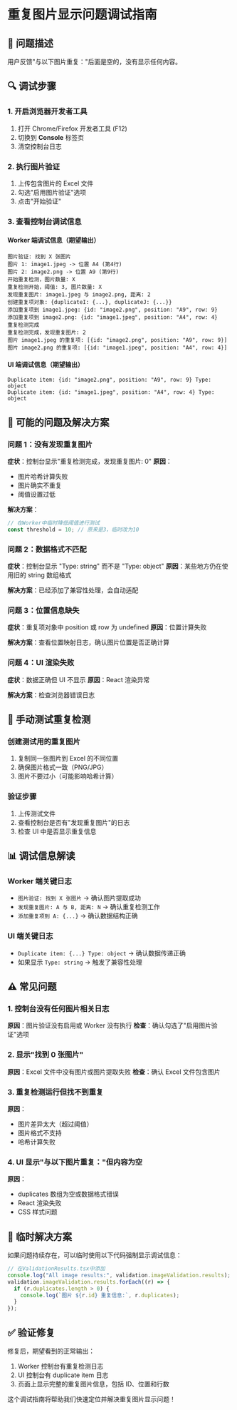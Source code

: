 # 重复图片显示问题调试指南

## 🐛 问题描述

用户反馈"与以下图片重复："后面是空的，没有显示任何内容。

## 🔍 调试步骤

### 1. 开启浏览器开发者工具

1. 打开 Chrome/Firefox 开发者工具 (F12)
2. 切换到 **Console** 标签页
3. 清空控制台日志

### 2. 执行图片验证

1. 上传包含图片的 Excel 文件
2. 勾选"启用图片验证"选项
3. 点击"开始验证"

### 3. 查看控制台调试信息

#### Worker 端调试信息（期望输出）

```
图片验证: 找到 X 张图片
图片 1: image1.jpeg -> 位置 A4 (第4行)
图片 2: image2.png -> 位置 A9 (第9行)
开始重复检测，图片数量: X
重复检测开始，阈值: 3, 图片数量: X
发现重复图片: image1.jpeg 与 image2.png, 距离: 2
创建重复项对象: {duplicateI: {...}, duplicateJ: {...}}
添加重复项到 image1.jpeg: {id: "image2.png", position: "A9", row: 9}
添加重复项到 image2.png: {id: "image1.jpeg", position: "A4", row: 4}
重复检测完成
重复检测完成，发现重复图片: 2
图片 image1.jpeg 的重复项: [{id: "image2.png", position: "A9", row: 9}]
图片 image2.png 的重复项: [{id: "image1.jpeg", position: "A4", row: 4}]
```

#### UI 端调试信息（期望输出）

```
Duplicate item: {id: "image2.png", position: "A9", row: 9} Type: object
Duplicate item: {id: "image1.jpeg", position: "A4", row: 4} Type: object
```

## 🔧 可能的问题及解决方案

### 问题 1：没有发现重复图片

**症状**：控制台显示"重复检测完成，发现重复图片: 0"
**原因**：

- 图片哈希计算失败
- 图片确实不重复
- 阈值设置过低

**解决方案**：

```javascript
// 在Worker中临时降低阈值进行测试
const threshold = 10; // 原来是3，临时改为10
```

### 问题 2：数据格式不匹配

**症状**：控制台显示 "Type: string" 而不是 "Type: object"
**原因**：某些地方仍在使用旧的 string 数组格式

**解决方案**：已经添加了兼容性处理，会自动适配

### 问题 3：位置信息缺失

**症状**：重复项对象中 position 或 row 为 undefined
**原因**：位置计算失败

**解决方案**：查看位置映射日志，确认图片位置是否正确计算

### 问题 4：UI 渲染失败

**症状**：数据正确但 UI 不显示
**原因**：React 渲染异常

**解决方案**：检查浏览器错误日志

## 🧪 手动测试重复检测

### 创建测试用的重复图片

1. 复制同一张图片到 Excel 的不同位置
2. 确保图片格式一致（PNG/JPG）
3. 图片不要过小（可能影响哈希计算）

### 验证步骤

1. 上传测试文件
2. 查看控制台是否有"发现重复图片"的日志
3. 检查 UI 中是否显示重复信息

## 📊 调试信息解读

### Worker 端关键日志

- `图片验证: 找到 X 张图片` → 确认图片提取成功
- `发现重复图片: A 与 B, 距离: N` → 确认重复检测工作
- `添加重复项到 A: {...}` → 确认数据结构正确

### UI 端关键日志

- `Duplicate item: {...} Type: object` → 确认数据传递正确
- 如果显示 `Type: string` → 触发了兼容性处理

## ⚠️ 常见问题

### 1. 控制台没有任何图片相关日志

**原因**：图片验证没有启用或 Worker 没有执行
**检查**：确认勾选了"启用图片验证"选项

### 2. 显示"找到 0 张图片"

**原因**：Excel 文件中没有图片或图片提取失败
**检查**：确认 Excel 文件包含图片

### 3. 重复检测运行但找不到重复

**原因**：

- 图片差异太大（超过阈值）
- 图片格式不支持
- 哈希计算失败

### 4. UI 显示"与以下图片重复："但内容为空

**原因**：

- duplicates 数组为空或数据格式错误
- React 渲染失败
- CSS 样式问题

## 🔄 临时解决方案

如果问题持续存在，可以临时使用以下代码强制显示调试信息：

```javascript
// 在ValidationResults.tsx中添加
console.log("All image results:", validation.imageValidation.results);
validation.imageValidation.results.forEach((r) => {
  if (r.duplicates.length > 0) {
    console.log(`图片 ${r.id} 重复信息:`, r.duplicates);
  }
});
```

## ✅ 验证修复

修复后，期望看到的正常输出：

1. Worker 控制台有重复检测日志
2. UI 控制台有 duplicate item 日志
3. 页面上显示完整的重复图片信息，包括 ID、位置和行数

这个调试指南将帮助我们快速定位并解决重复图片显示问题！
